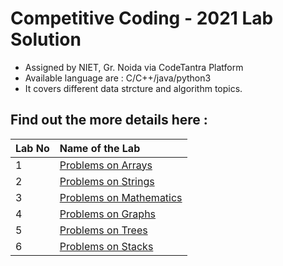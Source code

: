 <h1>Competitive Coding - 2021 Lab Solution</h1>
<ul>
  <li>Assigned by NIET, Gr. Noida via CodeTantra Platform</li>
  <li>Available language are : C/C++/java/python3 </li>
  <li>It covers different data strcture and algorithm topics. </li>
 </ul>

<h2>Find out the more details here : </h2>

| Lab No | Name of the Lab |
| :------| :---------------|
|1| [Problems on Arrays](https://github.com/sudoshivesh/niet-codetantra/tree/sudo/Competitive%20Coding%20-%202021/1.%20Problems%20on%20Arrays) |
|2| [Problems on Strings](https://github.com/sudoshivesh/niet-codetantra/tree/sudo/Competitive%20Coding%20-%202021/2.%20Problems%20on%20Strings) |
|3| [Problems on Mathematics](https://github.com/sudoshivesh/niet-codetantra/tree/sudo/Competitive%20Coding%20-%202021/3.%20Problems%20on%20Mathematics) |
|4| [Problems on Graphs](https://github.com/sudoshivesh/niet-codetantra/tree/sudo/Competitive%20Coding%20-%202021/4.%20Problems%20on%20Graphs) |
|5| [Problems on Trees](https://github.com/sudoshivesh/niet-codetantra/tree/sudo/Competitive%20Coding%20-%202021/5.%20Problems%20on%20Trees) |
|6| [Problems on Stacks]()|
